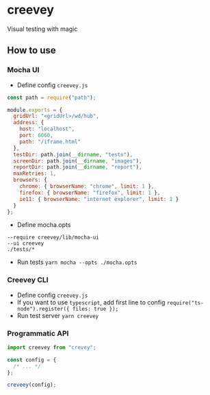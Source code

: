 # creevey

Visual testing with magic

## How to use

### Mocha UI

- Define config `creevey.js`

```js
const path = require("path");

module.exports = {
  gridUrl: "<gridUrl>/wd/hub",
  address: {
    host: "localhost",
    port: 6060,
    path: "/iframe.html"
  },
  testDir: path.join(__dirname, "tests"),
  screenDir: path.join(__dirname, "images"),
  reportDir: path.join(__dirname, "report"),
  maxRetries: 1,
  browsers: {
    chrome: { browserName: "chrome", limit: 1 },
    firefox: { browserName: "firefox", limit: 1 },
    ie11: { browserName: "internet explorer", limit: 1 }
  }
};
```

- Define mocha.opts

```
--require creevey/lib/mocha-ui
--ui creevey
./tests/*
```

- Run tests `yarn mocha --opts ./mocha.opts`

### Creevey CLI

- Define config `creevey.js`
- If you want to use `typescript`, add first line to config `require("ts-node").register({ files: true });`
- Run test server `yarn creevey`

### Programmatic API

```js
import creevey from "crevey";

const config = {
  /* ... */
};

creveey(config);
```
